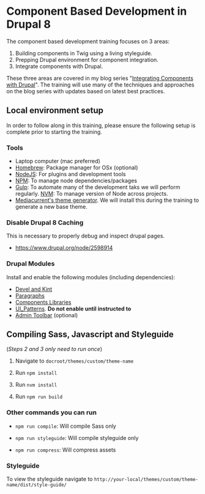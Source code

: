 # Component Based Development in Drupal 8
The component based development training focuses on 3 areas:
1. Building components in Twig using a living styleguide.
2. Prepping Drupal environment for component integration.
3. Integrate components with Drupal.

These three areas are covered in my blog series "[Integrating Components with Drupal](https://www.mediacurrent.com/blog/integrating-components-drupal-8-part-1)".
The training will use many of the techniques and approaches on the blog series with updates based on latest best practices.

## Local environment setup

In order to follow along in this training, please ensure the following setup is complete prior to starting the training.

### Tools
* Laptop computer (mac preferred)
* [Homebrew](https://brew.sh/): Package manager for OSx (optional)
* [NodeJS](https://nodejs.org/en/): For plugins and development tools
* [NPM](https://www.npmjs.com/):  To manage node dependencies/packages
* [Gulp](https://gulpjs.com/): To automate many of the development taks we will perform
 regularly.
[NVM](https://github.com/creationix/nvm): To manage version of Node across projects.
* [Mediacurrent's theme generator](https://github.com/mediacurrent/theme_generator_8).  We will install this during the training to generate a new base theme.

### Disable Drupal 8 Caching
This is necessary to properly debug and inspect drupal pages.
* https://www.drupal.org/node/2598914

### Drupal Modules
Install and enable the following modules (including dependencies):
* [Devel and Kint](https://www.drupal.org/project/devel)
* [Paragraphs](https://www.drupal.org/project/paragraphs)
* [Components Libraries](https://www.drupal.org/project/components)
* [UI_Patterns](https://www.drupal.org/project/ui_patterns).  **Do not enable until instructed to**
* [Admin Toolbar](https://www.drupal.org/project/admin_toolbar) (optional)

<!-- #### Theme
This theme includes Featured Sponsors component along with sub components.
![Featured Sponsors Component](/badcamp.png "Featured Sponsors Component")
 -->
## Compiling Sass, Javascript and Styleguide
(_Steps 2 and 3 only need to run once_)

1. Navigate to `docroot/themes/custom/theme-name`

2. Run `npm install`

3. Run `nvm install`

4. Run `npm run build`

### Other commands you can run
* `npm run compile`: Will compile Sass only

* `npm run styleguide`: Will compile styleguide only

* `npm run compress`:  Will compress assets


### Styleguide
To view the styleguide navigate to `http://your-local/themes/custom/theme-name/dist/style-guide/`

